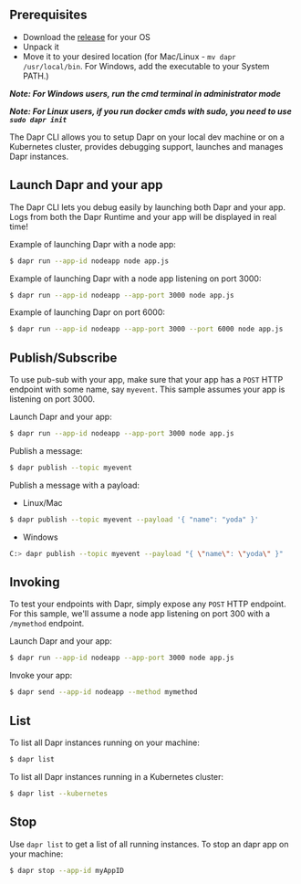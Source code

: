## Prerequisites

* Download the [release](https://github.com/dapr/cli/releases) for your OS
* Unpack it
* Move it to your desired location (for Mac/Linux - ```mv dapr /usr/local/bin```. For Windows, add the executable to your System PATH.)

__*Note: For Windows users, run the cmd terminal in administrator mode*__

__*Note: For Linux users, if you run docker cmds with sudo, you need to use ```sudo dapr init```*__

The Dapr CLI allows you to setup Dapr on your local dev machine or on a Kubernetes cluster, provides debugging support, launches and manages Dapr instances.

## Launch Dapr and your app

The Dapr CLI lets you debug easily by launching both Dapr and your app.
Logs from both the Dapr Runtime and your app will be displayed in real time!

Example of launching Dapr with a node app:

```bash
$ dapr run --app-id nodeapp node app.js
```

Example of launching Dapr with a node app listening on port 3000:

```bash
$ dapr run --app-id nodeapp --app-port 3000 node app.js
```

Example of launching Dapr on port 6000:

```bash
$ dapr run --app-id nodeapp --app-port 3000 --port 6000 node app.js
```

## Publish/Subscribe

To use pub-sub with your app, make sure that your app has a ```POST``` HTTP endpoint with some name, say ```myevent```.
This sample assumes your app is listening on port 3000.

Launch Dapr and your app:

```bash
$ dapr run --app-id nodeapp --app-port 3000 node app.js
```

Publish a message:

```bash
$ dapr publish --topic myevent
```

Publish a message with a payload:

* Linux/Mac
```bash
$ dapr publish --topic myevent --payload '{ "name": "yoda" }'
```
* Windows
```bash
C:> dapr publish --topic myevent --payload "{ \"name\": \"yoda\" }"
```

## Invoking

To test your endpoints with Dapr, simply expose any ```POST``` HTTP endpoint.
For this sample, we'll assume a node app listening on port 300 with a ```/mymethod``` endpoint.

Launch Dapr and your app:

```bash
$ dapr run --app-id nodeapp --app-port 3000 node app.js
```

Invoke your app:

```bash
$ dapr send --app-id nodeapp --method mymethod
```

## List

To list all Dapr instances running on your machine:

```bash
$ dapr list
```

To list all Dapr instances running in a Kubernetes cluster:

```bash
$ dapr list --kubernetes
```

## Stop

Use ```dapr list``` to get a list of all running instances.
To stop an dapr app on your machine:

```bash
$ dapr stop --app-id myAppID
```
